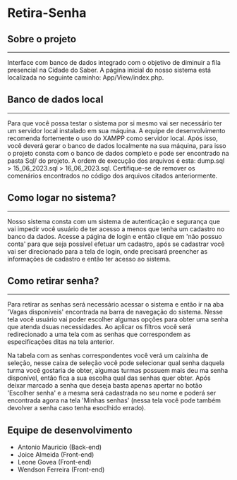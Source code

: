 # Retira-Senha

## Sobre o projeto
---
Interface com banco de dados integrado com o objetivo de diminuir a fila presencial na Cidade do Saber. A página inicial do nosso sistema está localizada no seguinte caminho: App/View/index.php.

## Banco de dados local
---
Para que você possa testar o sistema por si mesmo vai ser necessário ter um servidor local instalado em sua máquina. A equipe de desenvolvimento recomenda fortemente o uso do XAMPP como servidor local.
Após isso, você deverá gerar o banco de dados localmente na sua máquina, para isso o projeto consta com o banco de dados completo e pode ser encontrado na pasta Sql/ do projeto. A ordem de execução dos arquivos é esta: 
dump.sql > 15_06_2023.sql > 16_06_2023.sql. 
Certifique-se de remover os comenários encontrados no código dos arquivos citados anteriormente.

## Como logar no sistema?
---
Nosso sistema consta com um sistema de autenticação e segurança que vai impedir você usuário de ter acesso a menos que tenha um cadastro no banco da dados. Acesse a página de login e então clique em 'não possuo conta' para que seja possível efetuar um cadastro, após se cadastrar você vai ser direcionado para a tela de login, onde precisará preencher as informações de cadastro e então ter acesso ao sistema.

## Como retirar senha?
---
Para retirar as senhas será necessário acessar o sistema e então ir na aba 'Vagas disponíveis' encontrada na barra de navegação do sistema. Nesse tela você usuário vai poder escolher algumas opções para obter uma senha que atenda dsuas necessidades. Ao aplicar os filtros você será redirecionado a uma tela com as senhas que correspondem as especifícações ditas na tela anterior. 

Na tabela com as senhas correspondentes você verá um caixinha de seleção, nesse caixa de seleção você pode selecionar qual senha daquela turma você gostaria de obter, algumas turmas possuem mais deu ma senha disponível, então fica a sua escolha qual das senhas quer obter. Após deixar marcado a senha que deseja basta apenas apertar no botão 'Escolher senha' e a mesma será cadastrada no seu nome e poderá ser encontrada agora na tela 'Minhas senhas' (nessa tela você pode também devolver a senha caso tenha esoclhido errado).

## Equipe de desenvolvimento

- Antonio Mauricio (Back-end)
- Joice Almeida (Front-end)
- Leone Govea (Front-end)
- Wendson Ferreira (Front-end)
